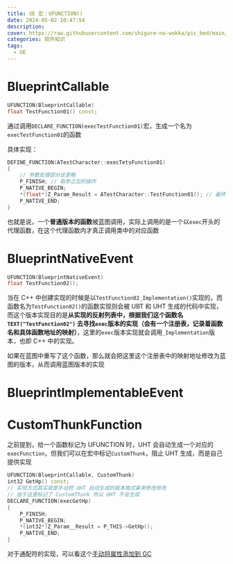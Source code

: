```yaml
---
title: UE 宏：UFUNCTION()
date: 2024-05-02 10:47:54
description: 
cover: https://raw.githubusercontent.com/shigure-no-wokka/pic_bed/main/imgs/family_engine.jpg
categories: 软件知识
tags:
  - UE
---
```


# BlueprintCallable

```cpp
UFUNCTION(BlueprintCallable)
float TestFunction01() const;
```

通过调用`DECLARE_FUNCTION(execTestFunction01)`宏，生成一个名为`execTestFunction01`的函数

具体实现：

```cpp
DEFINE_FUNCTION(ATestCharacter::execTetsFunction01)
{
    // 参数处理部分这里略
    P_FINISH; // 取参之后的操作
    P_NATIVE_BEGIN;
    *(float*)Z_Param_Result = ATestCharacter::TestFunction01(); // 最终还会调用到自己实现的函数版本
    P_NATIVE_END;
}
```

也就是说，一个**普通版本的函数**被蓝图调用，实际上调用的是一个以`exec`开头的代理函数，在这个代理函数内才真正调用类中的对应函数


# BlueprintNativeEvent

```cpp
UFUNCTION(BlueprintNativeEvent)
float TestFunction02();
```

当在 C++ 中创建实现的时候是以`TestFunction02_Implementation()`实现的，而函数名为`TestFunction02()`的函数实现则会被 UBT 和 UHT 生成的代码中实现，而这个版本实现目的是**从实现的反射列表中，根据我们这个函数名 `TEXT("TestFunction02")` 去寻找`exec`版本的实现（会有一个注册表，记录着函数名和具体函数地址的映射）**，这里的`exec`版本实现就会调用`_Implementation`版本，也即 C++ 中的实现。

如果在蓝图中重写了这个函数，那么就会把这里这个注册表中的映射地址修改为蓝图的版本，从而调用蓝图版本的实现


# BlueprintImplementableEvent




# CustomThunkFunction

之前提到，给一个函数标记为 UFUNCTION 时，UHT 会自动生成一个对应的`execFunction`，但我们可以在宏中标记`CustomThunk`，阻止 UHT 生成，而是自己提供实现

```cpp
UFUNCTION(BlueprintCallable, CustomThunk)
int32 GetHp() const;
// 实现方式其实就是手动把 UHT 自动生成的版本格式拿来修改修改
// 由于这里标记了 CustomThunk 所以 UHT 不会生成
DECLARE_FUNCTION(execGetHp)
{
    P_FINISH;
    P_NATIVE_BEGIN;
    *(int32*)Z_Param__Result = P_THIS->GetHp();
    P_NATIVE_END;
}
```

对于通配符的实现，可以看这个[手动将属性添加到 GC](../UE课程/10：手动将属性添加到GC.md)


